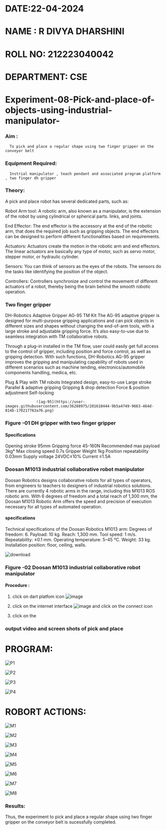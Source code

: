 # DATE:22-04-2024
# NAME : R DIVYA DHARSHINI
# ROLL NO: 212223040042
# DEPARTMENT: CSE

# Experiment-08-Pick-and-place-of-objects-using-industrial-manipulator-

### Aim :
      To pick and place a regular shape using two finger gripper on the conveyor belt 
### Equipment Required: 
      Instrial manipulator , teach pendant and associated program platform , two finger dh gripper 
      
### Theory: 

A pick and place robot has several dedicated parts, such as:

Robot Arm tool: A robotic arm, also known as a manipulator, is the extension of the robot by using cylindrical or spherical parts. links, and joints.

End Effector: The end effector is the accessory at the end of the robotic arm, that does the required job such as gripping objects. The end effectors can be designed to perform different functionalities based on requirements.

Actuators: Actuators create the motion in the robotic arm and end effectors. The linear actuators are basically any type of motor, such as servo motor, stepper motor, or hydraulic cylinder.

Sensors: You can think of sensors as the eyes of the robots. The sensors do the tasks like identifying the position of the object.

Controllers: Controllers synchronize and control the movement of different actuators of a robot, thereby being the brain behind the smooth robotic operation.


### Two finger gripper 

DH-Robotics
Adaptive Gripper AG-95 TM Kit
The AG-95 adaptive gripper is designed for multi-purpose gripping applications and can pick objects in different sizes and shapes without changing the end-of-arm tools, with a large stroke and adjustable gripping force. It’s also easy-to-use due to seamless integration with TM collaborative robots.

Through a plug-in installed in the TM flow, user could easily get full access to the control of gripper, including position and force control, as well as gripping detection. With such functions, DH-Robotics AG-95 gripper improves the gripping and manipulating capability of robots used in different scenarios such as machine tending, electronics/automobile components handling, medica, etc.

Plug & Play with TM robots
Integrated design, easy-to-use
Large stroke
Parallel & adaptive gripping
Gripping & drop detection
Force & position adjustment
Self-locking

                  ![ag-95](https://user-images.githubusercontent.com/36288975/201618444-9b5a4749-9663-464d-814b-170217763a76.png)
### Figure -01 DH gripper with two finger gripper 

#### Specifications

Opening stroke	95mm
Gripping force 	45-160N
Recommended max payload	3kg*
Max closing speed	0.7s
Gripper Weight	1kg
Position repeatability	0.03mm
Supply voltage	24VDC±10%
Current	≤1.5A



### Doosan M1013 industrial collaborative robot manipulator 
Doosan Robotics designs collaborative robots for all types of operators, from engineers to teachers to designers of industrial robotics solutions. There are currently 4 robotic arms in the range, including this M1013 ROS robotic arm. With 6 degrees of freedom and a total reach of 1,300 mm, the Doosan M1013 Robotic Arm offers the speed and precision of execution necessary for all types of automated operation.

#### specifications 
Technical specifications of the Doosan Robotics M1013 arm:
Degrees of freedom: 6.
Payload: 10 kg.
Reach: 1,300 mm.
Tool speed: 1 m/s.
Repeatability: ±0.1 mm.
Operating temperature: 5–45 °C.
Weight: 33 kg.
Installation position: floor, ceiling, walls.



![download](https://user-images.githubusercontent.com/36288975/201624230-89cc83ff-cecd-49ea-84c6-c67066e9d157.jpg)

### Figure -02 Doosan M1013 industrial collaborative robot manipulator 

#### Procedure : 

1. click on dart platfom icon ![image](https://user-images.githubusercontent.com/36288975/201621038-f1248586-5c20-40fd-8a74-68c7d8b44939.png)
2. click on the internet interface 
![image](https://user-images.githubusercontent.com/36288975/201621235-3b8b46a9-3c19-4207-9ea2-6a7954eb6135.png)
and click on the connect icon 

3. click on the 


### output video and screen shots of pick and place 

# PROGRAM:
![P1](https://github.com/DIVYADHARSHINI-08/Experiment-08-Pick-and-place-of-objects-using-industrial-manipulator-/assets/145210448/22ccc5a7-b081-4edc-8a5f-ad823b08a779)

![P2](https://github.com/DIVYADHARSHINI-08/Experiment-08-Pick-and-place-of-objects-using-industrial-manipulator-/assets/145210448/9ecf346a-8546-4038-90da-cbc82a304cd4)

![P3](https://github.com/DIVYADHARSHINI-08/Experiment-08-Pick-and-place-of-objects-using-industrial-manipulator-/assets/145210448/deb7384c-d875-417f-9803-2ce693f3b1ad)

![P4](https://github.com/DIVYADHARSHINI-08/Experiment-08-Pick-and-place-of-objects-using-industrial-manipulator-/assets/145210448/db585599-b485-4b97-8380-32f760071616)

# ROBORT ACTIONS:

![M1](https://github.com/DIVYADHARSHINI-08/Experiment-08-Pick-and-place-of-objects-using-industrial-manipulator-/assets/145210448/91c4b2d1-08ba-4a48-ab31-2fc9ee6c7a67)

![M2](https://github.com/DIVYADHARSHINI-08/Experiment-08-Pick-and-place-of-objects-using-industrial-manipulator-/assets/145210448/b1552bc7-2e34-43c3-90e4-53c69d67678f)

![M3](https://github.com/DIVYADHARSHINI-08/Experiment-08-Pick-and-place-of-objects-using-industrial-manipulator-/assets/145210448/86a4ba62-f790-4262-a69a-ae1bc44964f6)

![M4](https://github.com/DIVYADHARSHINI-08/Experiment-08-Pick-and-place-of-objects-using-industrial-manipulator-/assets/145210448/e7d61aea-17fc-4968-8c5c-ab86bfcd300c)

![M5](https://github.com/DIVYADHARSHINI-08/Experiment-08-Pick-and-place-of-objects-using-industrial-manipulator-/assets/145210448/aa77d31b-0374-493a-86cb-028a4a255978)


![M6](https://github.com/DIVYADHARSHINI-08/Experiment-08-Pick-and-place-of-objects-using-industrial-manipulator-/assets/145210448/5a960d73-f8c2-4b1a-8c00-869f089fff4e)


![M7](https://github.com/DIVYADHARSHINI-08/Experiment-08-Pick-and-place-of-objects-using-industrial-manipulator-/assets/145210448/d4c4f518-dc8d-4c27-b338-3a1c0e8ce718)


![M8](https://github.com/DIVYADHARSHINI-08/Experiment-08-Pick-and-place-of-objects-using-industrial-manipulator-/assets/145210448/97d427b1-91df-42b5-b0e4-5ca80af9b3cb)

### Results: 
Thus, the experiment to pick and place a regular shape using two finger gripper on the conveyor belt is sucessfully completed.





